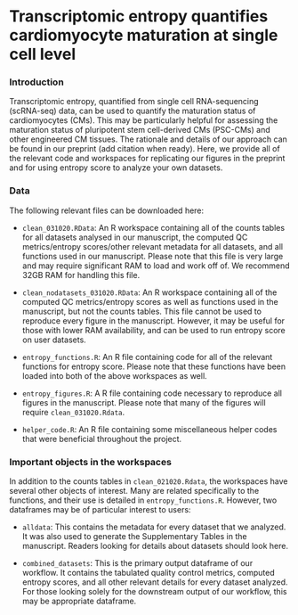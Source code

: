 # Transcriptomic entropy quantifies cardiomyocyte maturation at single cell level

### Introduction
Transcriptomic entropy, quantified from single cell RNA-sequencing (scRNA-seq) data, can be used to quantify the maturation status of cardiomyocytes (CMs). This may be particularly helpful for assessing the maturation status of pluripotent stem cell-derived CMs (PSC-CMs) and other engineered CM tissues. The rationale and details of our approach can be found in our preprint (add citation when ready). Here, we provide all of the relevant code and workspaces for replicating our figures in the preprint and for using entropy score to analyze your own datasets.

### Data
The following relevant files can be downloaded here:

- `clean_031020.RData`: An R workspace containing all of the counts tables for all datasets analysed in our manuscript, the computed QC metrics/entropy scores/other relevant metadata for all datasets, and all functions used in our manuscript. Please note that this file is very large and may require significant RAM to load and work off of. We recommend 32GB RAM for handling this file.

- `clean_nodatasets_031020.RData`: An R workspace containing all of the computed QC metrics/entropy scores as well as functions used in the manuscript, but not the counts tables. This file cannot be used to reproduce every figure in the manuscript. However, it may be useful for those with lower RAM availability, and can be used to run entropy score on user datasets.

- `entropy_functions.R`: An R file containing code for all of the relevant functions for entropy score. Please note that these functions have been loaded into both of the above workspaces as well.

- `entropy_figures.R`: A R file containing code necessary to reproduce all figures in the manuscript. Please note that many of the figures will require `clean_031020.Rdata`.

- `helper_code.R`: An R file containing some miscellaneous helper codes that were beneficial throughout the project.

### Important objects in the workspaces
In addition to the counts tables in `clean_021020.Rdata`, the workspaces have several other objects of interest. Many are related specifically to the functions, and their use is detailed in `entropy_functions.R`. However, two dataframes may be of particular interest to users:

- `alldata`: This contains the metadata for every dataset that we analyzed. It was also used to generate the Supplementary Tables in the manuscript. Readers looking for details about datasets should look here.

- `combined_datasets`: This is the primary output dataframe of our workflow. It contains the tabulated quality control metrics, computed entropy scores, and all other relevant details for every dataset analyzed. For those looking solely for the downstream output of our workflow, this may be appropriate dataframe.
